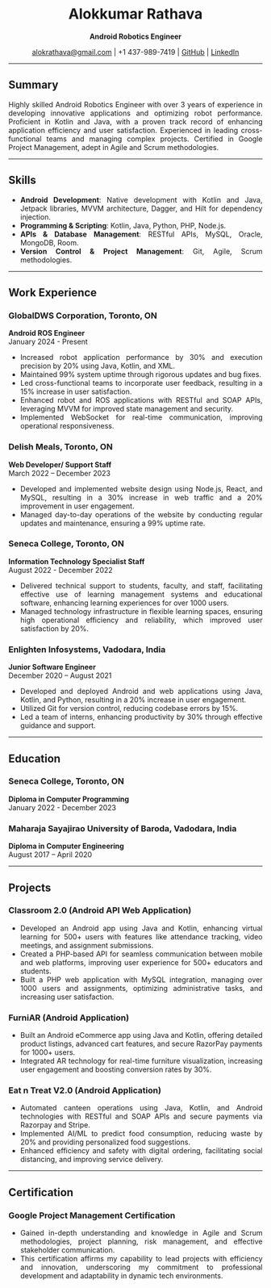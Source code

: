 <div align="center">

# Alokkumar Rathava
**Android Robotics Engineer**

alokrathava@gmail.com | +1 437-989-7419 | [GitHub](https://github.com/alokrathava) | [LinkedIn](https://www.linkedin.com/in/alokkumar-rathava-16a8aa1a3/)

</div>

<div align="justify">

---

## Summary
Highly skilled Android Robotics Engineer with over 3 years of experience in developing innovative applications and optimizing robot performance. Proficient in Kotlin and Java, with a proven track record of enhancing application efficiency and user satisfaction. Experienced in leading cross-functional teams and managing complex projects. Certified in Google Project Management, adept in Agile and Scrum methodologies.

---

## Skills
- **Android Development**: Native development with Kotlin and Java, Jetpack libraries, MVVM architecture, Dagger, and Hilt for dependency injection.
- **Programming & Scripting**: Kotlin, Java, Python, PHP, Node.js.
- **APIs & Database Management**: RESTful APIs, MySQL, Oracle, MongoDB, Room.
- **Version Control & Project Management**: Git, Agile, Scrum methodologies.

---

## Work Experience

### GlobalDWS Corporation, Toronto, ON
**Android ROS Engineer**  
January 2024 - Present
- Increased robot application performance by 30% and execution precision by 20% using Java, Kotlin, and XML.
- Maintained 99% system uptime through rigorous updates and bug fixes.
- Led cross-functional teams to incorporate user feedback, resulting in a 15% increase in user satisfaction.
- Enhanced robot and ROS applications with RESTful and SOAP APIs, leveraging MVVM for improved state management and security.
- Implemented WebSocket for real-time communication, improving operational responsiveness.

### Delish Meals, Toronto, ON
**Web Developer/ Support Staff**  
March 2022 – December 2023
- Developed and implemented website design using Node.js, React, and MySQL, resulting in a 30% increase in web traffic and a 20% improvement in user engagement.
- Managed day-to-day operations of the website by conducting regular updates and maintenance, ensuring a 99% uptime rate.

### Seneca College, Toronto, ON
**Information Technology Specialist Staff**  
August 2022 - December 2022
- Delivered technical support to students, faculty, and staff, facilitating effective use of learning management systems and educational software, enhancing learning experiences for over 1000 users.
- Managed technology infrastructure in flexible learning spaces, ensuring high operational efficiency and reliability, which improved user satisfaction by 20%.

### Enlighten Infosystems, Vadodara, India
**Junior Software Engineer**  
December 2020 – August 2021
- Developed and deployed Android and web applications using Java, Kotlin, and Python, resulting in a 20% increase in user engagement.
- Utilized Git for version control, reducing codebase errors by 15%.
- Led a team of interns, enhancing productivity by 30% through effective guidance and support.

---

## Education

### Seneca College, Toronto, ON
**Diploma in Computer Programming**  
January 2022 - December 2023

### Maharaja Sayajirao University of Baroda, Vadodara, India
**Diploma in Computer Engineering**  
August 2017 – April 2020

---

## Projects

### Classroom 2.0 (Android API Web Application)
- Developed an Android app using Java and Kotlin, enhancing virtual learning for 500+ users with features like attendance tracking, video meetings, and assignment submissions.
- Created a PHP-based API for seamless communication between mobile and web platforms, improving user experience for 500+ educators and students.
- Built a PHP web application with MySQL integration, managing over 1000 users and assignments, optimizing administrative tasks, and increasing user satisfaction.

### FurniAR (Android Application)
- Built an Android eCommerce app using Java and Kotlin, offering detailed product listings, advanced cart features, and secure RazorPay payments for 1000+ users.
- Integrated AR technology for real-time furniture visualization, increasing user engagement and boosting conversion rates by 30%.

### Eat n Treat V2.0 (Android Application)
- Automated canteen operations using Java, Kotlin, and Android technologies with RESTful and SOAP APIs and secure payments via Razorpay and Stripe.
- Implemented AI/ML to predict food consumption, reducing waste by 20% and providing personalized food suggestions.
- Enhanced efficiency and safety with digital ordering, facilitating social distancing, and improving service delivery.

---

## Certification

### Google Project Management Certification
- Gained in-depth understanding and knowledge in Agile and Scrum methodologies, project planning, risk management, and effective stakeholder communication.
- This certification affirms my capability to lead projects with efficiency and innovation, underscoring my commitment to professional development and adaptability in dynamic tech environments.

</div>
